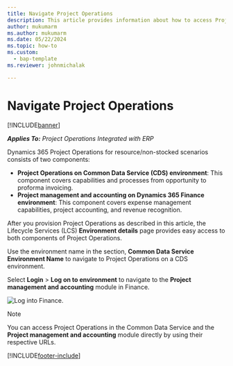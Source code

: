 ```yaml
---
title: Navigate Project Operations
description: This article provides information about how to access Project Operations from Lifecycle Services.
author: mukumarm
ms.author: mukumarm
ms.date: 05/22/2024
ms.topic: how-to
ms.custom: 
  - bap-template
ms.reviewer: johnmichalak

---
```


# Navigate Project Operations

[!INCLUDE[banner](../includes/banner.md)]

_**Applies To:** Project Operations Integrated with ERP_



Dynamics 365 Project Operations for resource/non-stocked scenarios consists of two components: 

 - **Project Operations on Common Data Service (CDS) environment**: This component covers capabilities and processes from opportunity to proforma invoicing. 
 - **Project management and accounting on Dynamics 365 Finance environment**: This component covers expense management capabilities, project accounting, and revenue recognition. 

After you provision Project Operations as described in this article, the Lifecycle Services (LCS) **Environment details** page provides easy access to both components of Project Operations.  

Use the environment name in the section, **Common Data Service Environment Name** to navigate to Project Operations on a CDS environment. 

Select **Login** > **Log on to environment** to navigate to the **Project management and accounting** module in Finance.  

   ![Log into Finance.](./media/environment-login.PNG)

> [!NOTE]
> You can access Project Operations in the Common Data Service and the **Project management and accounting** module directly by using their respective URLs. 


[!INCLUDE[footer-include](../includes/footer-banner.md)]
